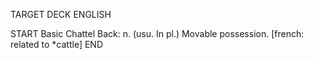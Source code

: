 TARGET DECK
ENGLISH

START
Basic
Chattel
Back: n. (usu. In pl.) Movable possession. [french: related to *cattle]
END
